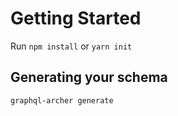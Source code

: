 # Getting Started

Run `npm install` or `yarn init`

## Generating your schema

`graphql-archer generate`
